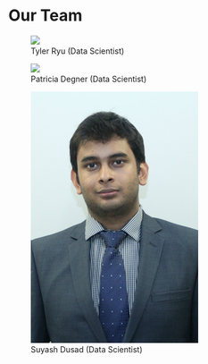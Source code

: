 # Our Team

<figure>
  <img src="img/tyler.png" width="300" />
  <figcaption>Tyler Ryu (Data Scientist)</figcaption>
</figure>

<figure>
  <img src="img/patti.png" width="300" />
  <figcaption>Patricia Degner (Data Scientist)</figcaption>
</figure>

<figure>
  <img src="img/suyash.jpg" width="300" />
  <figcaption>Suyash Dusad (Data Scientist)</figcaption>
</figure>
